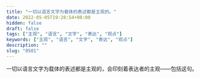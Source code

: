 ```yaml
---
title: "一切以语言文字为载体的表述都是主观的。"
date: 2022-05-05T19:28:54+08:00
hidden: false
draft: false
tags: ["主观", "语言", "文字", "表达", "观点"]
keywords: ["主观", "语言", "文字", "表达", "观点"]
description: ""
slug: "0501"
---
```


一切以语言文字为载体的表述都是主观的，会印刻着表达者的主观——包括这句。
